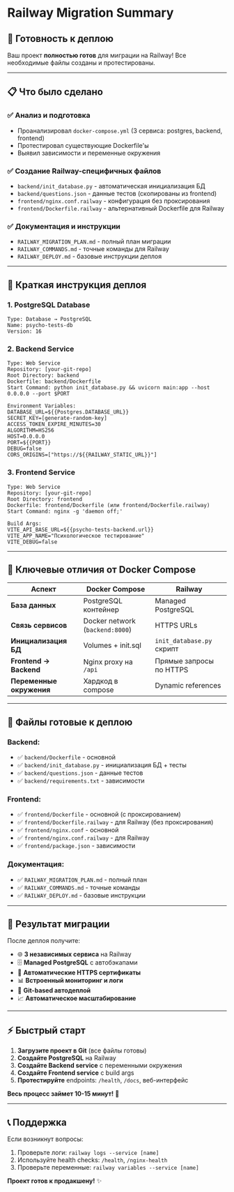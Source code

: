 # Railway Migration Summary

## 🎯 **Готовность к деплою**

Ваш проект **полностью готов** для миграции на Railway! Все необходимые файлы созданы и протестированы.

---

## 📋 **Что было сделано**

### ✅ **Анализ и подготовка**
- Проанализировал `docker-compose.yml` (3 сервиса: postgres, backend, frontend)
- Протестировал существующие Dockerfile'ы
- Выявил зависимости и переменные окружения

### ✅ **Создание Railway-специфичных файлов**
- `backend/init_database.py` - автоматическая инициализация БД
- `backend/questions.json` - данные тестов (скопированы из frontend)
- `frontend/nginx.conf.railway` - конфигурация без проксирования
- `frontend/Dockerfile.railway` - альтернативный Dockerfile для Railway

### ✅ **Документация и инструкции**
- `RAILWAY_MIGRATION_PLAN.md` - полный план миграции
- `RAILWAY_COMMANDS.md` - точные команды для Railway
- `RAILWAY_DEPLOY.md` - базовые инструкции деплоя

---

## 🚀 **Краткая инструкция деплоя**

### **1. PostgreSQL Database**
```
Type: Database → PostgreSQL
Name: psycho-tests-db
Version: 16
```

### **2. Backend Service**
```
Type: Web Service
Repository: [your-git-repo]
Root Directory: backend
Dockerfile: backend/Dockerfile
Start Command: python init_database.py && uvicorn main:app --host 0.0.0.0 --port $PORT

Environment Variables:
DATABASE_URL=${{Postgres.DATABASE_URL}}
SECRET_KEY=[generate-random-key]
ACCESS_TOKEN_EXPIRE_MINUTES=30
ALGORITHM=HS256
HOST=0.0.0.0
PORT=${{PORT}}
DEBUG=false
CORS_ORIGINS=["https://${{RAILWAY_STATIC_URL}}"]
```

### **3. Frontend Service**  
```
Type: Web Service
Repository: [your-git-repo]
Root Directory: frontend
Dockerfile: frontend/Dockerfile (или frontend/Dockerfile.railway)
Start Command: nginx -g 'daemon off;'

Build Args:
VITE_API_BASE_URL=${{psycho-tests-backend.url}}
VITE_APP_NAME="Психологическое тестирование"
VITE_DEBUG=false
```

---

## 🔧 **Ключевые отличия от Docker Compose**

| Аспект | Docker Compose | Railway |
|--------|----------------|---------|
| **База данных** | PostgreSQL контейнер | Managed PostgreSQL |
| **Связь сервисов** | Docker network (`backend:8000`) | HTTPS URLs |
| **Инициализация БД** | Volumes + init.sql | `init_database.py` скрипт |
| **Frontend → Backend** | Nginx proxy на `/api` | Прямые запросы по HTTPS |
| **Переменные окружения** | Хардкод в compose | Dynamic references |

---

## 📁 **Файлы готовые к деплою**

### **Backend:**
- ✅ `backend/Dockerfile` - основной
- ✅ `backend/init_database.py` - инициализация БД + тесты
- ✅ `backend/questions.json` - данные тестов
- ✅ `backend/requirements.txt` - зависимости

### **Frontend:**
- ✅ `frontend/Dockerfile` - основной (с проксированием)
- ✅ `frontend/Dockerfile.railway` - для Railway (без проксирования)
- ✅ `frontend/nginx.conf` - основной
- ✅ `frontend/nginx.conf.railway` - для Railway
- ✅ `frontend/package.json` - зависимости

### **Документация:**
- ✅ `RAILWAY_MIGRATION_PLAN.md` - полный план
- ✅ `RAILWAY_COMMANDS.md` - точные команды
- ✅ `RAILWAY_DEPLOY.md` - базовые инструкции

---

## 🎉 **Результат миграции**

После деплоя получите:
- 🌐 **3 независимых сервиса** на Railway
- 🗄️ **Managed PostgreSQL** с автобэкапами
- 🔐 **Автоматические HTTPS сертификаты**
- 📊 **Встроенный мониторинг и логи**
- 🚀 **Git-based автодеплой**
- 📈 **Автоматическое масштабирование**

---

## ⚡ **Быстрый старт**

1. **Загрузите проект в Git** (все файлы готовы)
2. **Создайте PostgreSQL** на Railway 
3. **Создайте Backend service** с переменными окружения
4. **Создайте Frontend service** с build args
5. **Протестируйте** endpoints: `/health`, `/docs`, веб-интерфейс

**Весь процесс займет 10-15 минут!** 🚀

---

## 📞 **Поддержка**

Если возникнут вопросы:
1. Проверьте логи: `railway logs --service [name]`
2. Используйте health checks: `/health`, `/nginx-health`
3. Проверьте переменные: `railway variables --service [name]`

**Проект готов к продакшену!** ✨ 